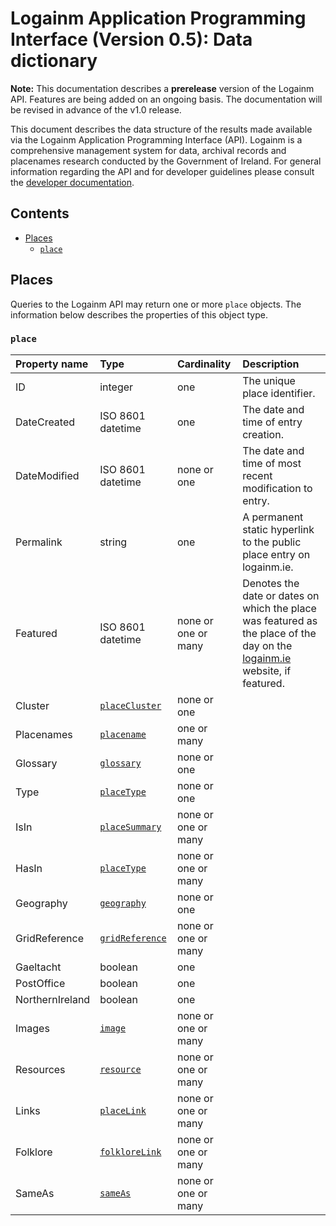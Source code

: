 # Logainm Application Programming Interface (Version 0.5): Data dictionary

**Note:** This documentation describes a **prerelease** version of the Logainm API. Features are being added on an ongoing basis. The documentation will be revised in advance of the v1.0 release.

This document describes the data structure of the results made available via the Logainm Application Programming Interface (API). Logainm is a comprehensive management system for data, archival records and placenames research conducted by the Government of Ireland. For general information regarding the API and for developer guidelines please consult the [developer documentation](https://github.com/gaois/LogainmAPI-docs/blob/master/README.md).

## Contents

- [Places](#places)
  - [`place`](#place)

## Places

Queries to the Logainm API may return one or more `place` objects. The information below describes the properties of this object type.

### `place`

| Property name   | Type                | Cardinality         | Description               |
| :-------------- | :------------------ | :------------------ | :------------------------ |
| ID              | integer             | one                 | The unique place identifier. |
| DateCreated     | ISO 8601 datetime   | one                 | The date and time of entry creation.  |
| DateModified    | ISO 8601 datetime   | none or one         | The date and time of most recent modification to entry.  |
| Permalink       | string              | one                 | A permanent static hyperlink to the public place entry on logainm.ie. |
| Featured        | ISO 8601 datetime   | none or one or many | Denotes the date or dates on which the place was featured as the place of the day on the [logainm.ie](https://www.logainm.ie) website, if featured. |
| Cluster         | [`placeCluster`](#placeCluster) | none or one |  |
| Placenames      | [`placename`](#placename) | one or many |  |
| Glossary        | [`glossary`](#glossary) | none or one |  |
| Type            | [`placeType`](#placeType) | none or one |  |
| IsIn            | [`placeSummary`](#placeSummary) | none or one or many |  |
| HasIn           | [`placeType`](#placeType) | none or one or many |  |
| Geography       | [`geography`](#geography) | none or one |  |
| GridReference   | [`gridReference`](#gridReference) | none or one or many |  |
| Gaeltacht       | boolean             | one                 |  |
| PostOffice      | boolean             | one                 |  |
| NorthernIreland | boolean             | one                 |  |
| Images          | [`image`](#image)   | none or one or many |  |
| Resources       | [`resource`](#resource) | none or one or many |  |
| Links           | [`placeLink`](#placeLink) | none or one or many |  |
| Folklore        | [`folkloreLink`](#folkloreLink) | none or one or many |  |
| SameAs          | [`sameAs`](#sameAs) | none or one or many |  |
